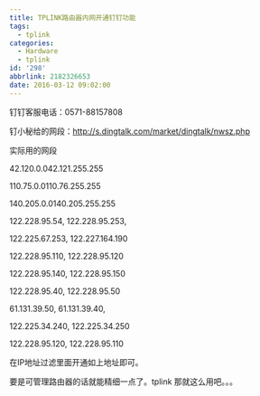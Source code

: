 ```yaml
---
title: TPLINK路由器内网开通钉钉功能
tags:
  - tplink
categories:
  - Hardware
  - tplink
id: '298'
abbrlink: 2182326653
date: 2016-03-12 09:02:00
---
```


钉钉客服电话：0571-88157808

钉小秘给的网段：http://s.dingtalk.com/market/dingtalk/nwsz.php

  

实际用的网段

42.120.0.042.121.255.255

110.75.0.0110.76.255.255

140.205.0.0140.205.255.255

  

  

122.228.95.54, 122.228.95.253, 

122.225.67.253, 122.227.164.190

122.228.95.110, 122.228.95.120

122.228.95.140, 122.228.95.150

122.228.95.40, 122.228.95.50

  

61.131.39.50, 61.131.39.40, 

  

122.225.34.240, 122.225.34.250

122.228.95.120, 122.228.95.110

  

  

在IP地址过滤里面开通如上地址即可。

  

  

要是可管理路由器的话就能精细一点了。tplink 那就这么用吧。。。